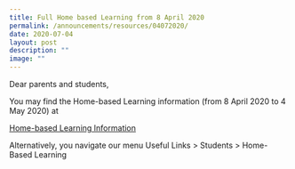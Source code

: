 ```yaml
---
title: Full Home based Learning from 8 April 2020
permalink: /announcements/resources/04072020/
date: 2020-07-04
layout: post
description: ""
image: ""
---
```

Dear parents and students,

You may find the Home-based Learning information (from 8 April 2020 to 4 May 2020) at

[Home-based Learning Information](https://staging.d1w3gt6qa53vq2.amplifyapp.com/useful-links/BMSS-Students/hbl/)

Alternatively, you navigate our menu Useful Links > Students > Home-Based Learning